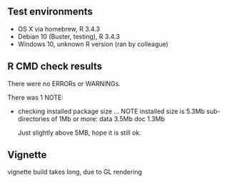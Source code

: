 ## Test environments
* OS X via homebrew, R 3.4.3
* Debian 10 (Buster, testing), R 3.4.3
* Windows 10, unknown R version (ran by colleague)

## R CMD check results
There were no ERRORs or WARNINGs. 

There was 1 NOTE:

* checking installed package size ... NOTE
  installed size is  5.3Mb
  sub-directories of 1Mb or more:
    data   3.5Mb
    doc    1.3Mb

  Just slightly above 5MB, hope it is still ok.

## Vignette
vignette build takes long, due to GL rendering
